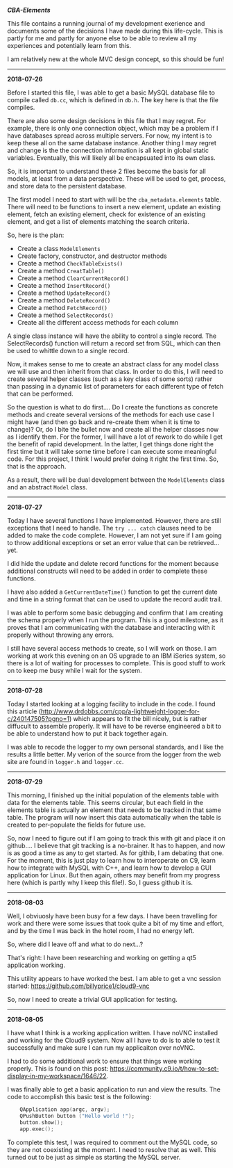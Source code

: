 ***CBA-Elements***

This file contains a running journal of my development exerience and documents some of the decisions I have made during this life-cycle.  This is partly for me and partly for anyone else to be able to review all my experiences and potentially learn from this.

I am relatively new at the whole MVC design concept, so this should be fun!

---

**2018-07-26**

Before I started this file, I was able to get a basic MySQL database file to compile called `db.cc`, which is defined in `db.h`.  The key here is that the file compiles.

There are also some design decisions in this file that I may regret.  For example, there is only one connection object, which may be a problem if I have databases spread across multiple servers.  For now, my intent is to keep these all on the same database instance.  Another thing I may regret and change is the the connection information is all kept in global static variables.  Eventually, this will likely all be encapsuated into its own class.

So, it is important to understand these 2 files become the basis for all models, at least from a data perspective.  These will be used to get, process, and store data to the persistent database.

The first model I need to start with will be the `cba_metadata.elements` table.  There will need to be functions to insert a new element, update an existing element, fetch an existing element, check for existence of an existing element, and get a list of elements matching the search criteria.

So, here is the plan:
* Create a class `ModelElements`
* Create factory, constructor, and destructor methods
* Create a method `CheckTableExists()`
* Create a method `CreatTable()`
* Create a method `ClearCurrentRecord()`
* Create a method `InsertRecord()`
* Create a method `UpdateRecord()`
* Create a method `DeleteRecord()`
* Create a method `FetchRecord()`
* Create a method `SelectRecords()`
* Create all the different access methods for each column

A single class instance will have the ability to control a single record.  The SelectRecords() function will return a record set from SQL, which can then be used to whittle down to a single record.

Now, it makes sense to me to create an abstract class for any model class we will use and then inherit from that class.  In order to do this, I will need to create several helper classes (such as a key class of some sorts) rather than passing in a dynamic list of parameters for each different type of fetch that can be performed.

So the question is what to do first....  Do I create the functions as concrete methods and create several versions of the methods for each use case I might have (and then go back and re-create them when it is time to change)?  Or, do I bite the bullet now and create all the helper classes now as I identify them.  For the former, I will have a lot of rework to do while I get the benefit of rapid development.  In the latter, I get things done right the first time but it will take some time before I can execute some meaningful code.  For this project, I think I would prefer doing it right the first time.  So, that is the approach.

As a result, there will be dual development between the `ModelElements` class and an abstract `Model` class.

---

**2018-07-27**

Today I have several functions I have implemented.  However, there are still exceptions that I need to handle.  The `try ... catch` clauses need to be added to make the code complete.  However, I am not yet sure if I am going to throw additional exceptions or set an error value that can be retrieved...  yet.

I did hide the update and delete record functions for the moment because additional constructs will need to be added in order to complete these functions.

I have also added a `GetCurrentDateTime()` function to get the current date and time in a string format that can be used to update the record audit trail.

I was able to perform some basic debugging and confirm that I am creating the schema properly when I run the program.  This is a good milestone, as it proves that I am communicating with the database and interacting with it properly without throwing any errors.

I still have several access methods to create, so I will work on those.  I am working at work this evening on an OS upgrade to an IBM iSeries system, so there is a lot of waiting for processes to complete.  This is good stuff to work on to keep me busy while I wait for the system.

---

**2018-07-28**

Today I started looking at a logging facility to include in the code.  I found this article (http://www.drdobbs.com/cpp/a-lightweight-logger-for-c/240147505?pgno=1) which appears to fit the bill nicely, but is rather diffucult to assemble properly.  It will have to be reverse engineered a bit to be able to understand how to put it back together again.

I was able to recode the logger to my own personal standards, and I like the results a little better.  My verion of the source from the logger from the web site are found in `logger.h` and `logger.cc`.

---

**2018-07-29**

This morning, I finished up the initial population of the elements table with data for the elements table.  This seems circular, but each field in the elements table is actually an element that needs to be tracked in that same table.  The program will now insert this data automatically when the table is created to per-populate the fields for future use.

So, now I need to figure out if I am going to track this with git and place it on github....  I believe that git tracking is a no-brainer.  It has to happen, and now is as good a time as any to get started.  As for githib, I am debating that one.  For the moment, this is just play to learn how to interoperate on C9, learn how to integrate with MySQL with C++, and learn how to develop a GUI application for Linux.  But then again, others may benefit from my progress here (which is partly why I keep this file!).  So, I guess github it is.

---

**2018-08-03**

Well, I obviuosly have been busy for a few days.  I have been travelling for work and there were some issues that took quite a bit of my time and effort, and by the time I was back in the hotel room, I had no energy left.

So, where did I leave off and what to do next...?

That's right: I have been researching and working on getting a qt5 application working.

This utility appears to have worked the best. I am able to get a vnc session started:  https://github.com/billyprice1/cloud9-vnc

So, now I need to create a trivial GUI application for testing.

---

**2018-08-05**

I have what I think is a working application written.  I have noVNC installed and working for the Cloud9 system.  Now all I have to do is to able to test it successfully and make sure I can run my applicaiton over noVNC.

I had to do some additional work to ensure that things were working properly.  This is found on this post: https://community.c9.io/t/how-to-set-display-in-my-workspace/1646/22.

I was finally able to get a basic application to run and view the results.  The code to accomplish this basic test is the following:

```c++
    QApplication app(argc, argv);
    QPushButton button ("Hello world !");
    button.show();
    app.exec();
```

To complete this test, I was required to comment out the MySQL code, so they are not coexisting at the moment.  I need to resolve that as well.  This turned out to be just as simple as starting the MySQL server.

